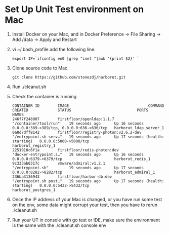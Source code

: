 # Set Up Unit Test environment on Mac 

1. Install Docker on your Mac, and in Docker Preference -> File Sharing -> Add /data -> Apply and Restart
1. vi ~/.bash_profile add the following line:
    ```
    export IP=`ifconfig en0 |grep "inet "|awk '{print $2}' `
    ```
1. Clone source code to Mac.
    ```
    git clone https://github.com/stonezdj/harborut.git 
    ```
1. Run ./cleanut.sh
1. Check the container is running
    ```
    CONTAINER ID        IMAGE                                   COMMAND                  CREATED             STATUS                             PORTS                                        NAMES
    246f7f248007        firstfloor/openldap:1.1.7               "/container/tool/run"    19 seconds ago      Up 16 seconds                      0.0.0.0:389->389/tcp, 0.0.0.0:636->636/tcp   harborut_ldap_server_1
    0a8d7dff8142        firstfloor/registry-photon:v2.6.2-dev   "/entrypoint.sh serv…"   19 seconds ago      Up 17 seconds (health: starting)   0.0.0.0:5000->5000/tcp                       harborut_registry_1
    2251910c6f1a        firstfloor/redis-photon:dev             "docker-entrypoint.s…"   19 seconds ago      Up 16 seconds                      0.0.0.0:6379->6379/tcp                       harborut_redis_1
    9c333ab0317c        vmware/admiral:v1.2.1                   "/entrypoint.sh"         19 seconds ago      Up 17 seconds                      0.0.0.0:8282->8282/tcp                       harborut_admiral_1
    236ba3136943        firstfloor/harbor-db:dev                "/entrypoint.sh post…"   19 seconds ago      Up 17 seconds (health: starting)   0.0.0.0:5432->5432/tcp                       harborut_postgres_1
    ```

1. Once the IP address of your Mac is changed, or you have run some test on the env, some data might corrupt your test, then you have to rerun ./cleanut.sh
1. Run your UT in console with go test or IDE, make sure the environment is the same with the ./cleanut.sh console env